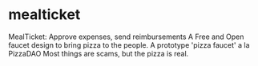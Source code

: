 # mealticket
MealTicket: Approve expenses, send reimbursements
A Free and Open faucet design to bring pizza to the people.
A prototype 'pizza faucet' a la PizzaDAO
Most things are scams, but the pizza is real. 
